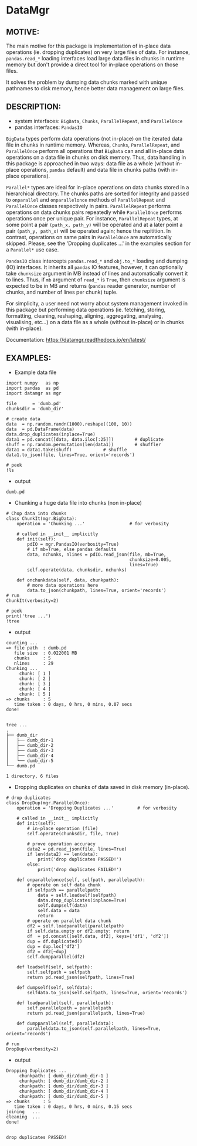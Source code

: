 # DataMgr

MOTIVE:
------
The main motive for this package is implementation of in-place data operations (ie. dropping duplicates) on very large files of data. For instance, ``pandas.read_*`` loading interfaces load large data files in chunks in runtime memory but don't provide a direct tool for in-place operations on those files.

It solves the problem by dumping data chunks marked with unique pathnames to disk memory, hence better data management on large files.


DESCRIPTION:
-----------
+ system interfaces: ``BigData``, ``Chunks``, ``ParallelRepeat``, and ``ParallelOnce``
+ pandas interfaces: ``PandasIO``

``BigData`` types perform data operations (not in-place) on the iterated data file in chunks in runtime memory. Whereas, ``Chunks``, ``ParallelRepeat``, and ``ParallelOnce`` perform all operations that ``BigData`` can and all in-place data operations on a data file in chunks on disk memory. Thus, data handling in this package is approached in two ways: data file as a whole (without in-place operations, ``pandas`` default) and data file in chunks paths (with in-place operations).

``Parallel*`` types are ideal for in-place operations on data chunks stored in a hierarchical directory. The chunks paths are sorted for integrity and passed to ``onparallel`` and ``onparallelonce`` methods of ``ParallelRepeat`` and ``ParallelOnce`` classes respectively in pairs. ``ParallelRepeat`` performs operations on data chunks pairs repeatedly while ``ParallelOnce`` performs operations once per unique pair. For instance, ``ParallelRepeat`` types, at some point a pair ``(path_x, path_y)`` will be operated and at a later point a pair ``(path_y, path_x)`` will be operated again; hence the repitition. In contrast, operations on same pairs in ``ParallelOnce`` are automatically skipped. Please, see the 'Dropping duplicates ...' in the examples section for a ``Parallel*`` use case.

``PandasIO`` class intercepts ``pandas.read_*`` and ``obj.to_*`` loading and dumping (IO) interfaces. It inherits all ``pandas`` IO features, however, it can optionally take ``chunksize`` argument in MB instead of lines and automatically convert it to lines. Thus, if ``mb`` argument of ``read_*`` is ``True``, then ``chunksize`` argument is expected to be in MB and returns (``pandas`` reader generator, number of chunks, and number of lines per chunk) tuple. 

For simplicity, a user need not worry about system management invoked in this package but performing data operations (ie. fetching, storing, formatting, cleaning, reshaping, aligning, aggregating, analysing, visualising, etc...) on a data file as a whole (without in-place) or in chunks (with in-place). 

Documentation: https://datamgr.readthedocs.io/en/latest/

EXAMPLES:
--------
- Example data file 

```
import numpy   as np
import pandas  as pd
import datamgr as mgr

file      = 'dumb.pd'
chunksdir = 'dumb_dir'

# create data
data  = np.random.randn(1000).reshape((100, 10))
data  = pd.DataFrame(data)
data.drop_duplicates(inplace=True)
data1 = pd.concat([data, data.iloc[:25]])        # duplicate
shuff = np.random.permutation(len(data1))        # shuffler
data1 = data1.take(shuff)			 # shuffle
data1.to_json(file, lines=True, orient='records')

# peek
!ls
```

- output

```
dumb.pd
```


- Chunking a huge data file into chunks (non in-place)

```
# Chop data into chunks
class ChunkIt(mgr.BigData):
    operation = 'Chunking ...'                 # for verbosity
    
    # called in __init__ implicitly
    def init(self):
        pdIO = mgr.PandasIO(verbosity=True)
        # if mb=True, else pandas defaults
        data, nchunks, nlines = pdIO.read_json(file, mb=True, 
                                               chunksize=0.005, 
                                               lines=True)
        self.operate(data, chunksdir, nchunks)
        
    def onchunkdata(self, data, chunkpath):
        # more data operations here
        data.to_json(chunkpath, lines=True, orient='records')
# run
ChunkIt(verbosity=2)

# peek
print('tree ...')
!tree
```

- output

```
counting ...
=> file path  : dumb.pd
   file size  : 0.022001 MB
   chunks     : 5
   nlines     : 29
Chunking ...
	 chunk: [ 1 ]
	 chunk: [ 2 ]
	 chunk: [ 3 ]
	 chunk: [ 4 ]
	 chunk: [ 5 ]
=> chunks     : 5
   time taken : 0 days, 0 hrs, 0 mins, 0.07 secs
done!


tree ...
.
├── dumb_dir
│   ├── dumb_dir-1
│   ├── dumb_dir-2
│   ├── dumb_dir-3
│   ├── dumb_dir-4
│   └── dumb_dir-5
└── dumb.pd

1 directory, 6 files
```


- Dropping duplicates on chunks of data saved in disk memory (in-place).

```
# drop duplicates
class DropDup(mgr.ParallelOnce):
    operation = 'Dropping Duplicates ...'         # for verbosity
    
    # called in __init__ implicitly
    def init(self):
        # in-place operation (file)
        self.operate(chunksdir, file, True)
        
        # prove operation accuracy
        data2 = pd.read_json(file, lines=True)
        if len(data2) == len(data):
            print('drop duplicates PASSED!')
        else:
            print('drop duplicates FAILED!')
            
    def onparallelonce(self, selfpath, parallelpath):
        # operate on self data chunk
        if selfpath == parallelpath:
            data = self.loadself(selfpath)
            data.drop_duplicates(inplace=True)
            self.dumpself(data)
            self.data = data
            return
        # operate on parallel data chunk
        df2 = self.loadparallel(parallelpath)
        if self.data.empty or df2.empty: return
        df  = pd.concat([self.data, df2], keys=['df1', 'df2'])
        dup = df.duplicated()
        dup = dup.loc['df2']
        df2 = df2[~dup]
        self.dumpparallel(df2)
            
    def loadself(self, selfpath):
        self.selfpath = selfpath
        return pd.read_json(selfpath, lines=True)
    
    def dumpself(self, selfdata):
        selfdata.to_json(self.selfpath, lines=True, orient='records')
        
    def loadparallel(self, parallelpath):
        self.parallelpath = parallelpath
        return pd.read_json(parallelpath, lines=True)
    
    def dumpparallel(self, paralleldata):
        paralleldata.to_json(self.parallelpath, lines=True, orient='records')

# run
DropDup(verbosity=2)
```

- output

```
Dropping Duplicates ...
	 chunkpath: [ dumb_dir/dumb_dir-1 ]
	 chunkpath: [ dumb_dir/dumb_dir-2 ]
	 chunkpath: [ dumb_dir/dumb_dir-3 ]
	 chunkpath: [ dumb_dir/dumb_dir-4 ]
	 chunkpath: [ dumb_dir/dumb_dir-5 ]
=> chunks     : 5
   time taken : 0 days, 0 hrs, 0 mins, 0.15 secs
joining   ...
cleaning  ...
done!


drop duplicates PASSED!
```
